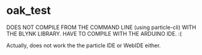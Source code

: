 # oak_test

DOES NOT COMPILE FROM THE COMMAND LINE (using particle-cli) WITH THE BLYNK LIBRARY.
HAVE TO COMPILE WITH THE ARDUINO IDE. :(


Actually, does not work the the particle IDE or WebIDE either.
